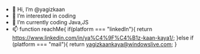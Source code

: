 - 👋 Hi, I’m @yagizkaan
- 👀 I’m interested in coding
- 🌱 I’m currently coding Java,JS
- 📫 function reachMe{
if(platform === "linkedIn"){
return https://www.linkedin.com/in/ya%C4%9F%C4%B1z-kaan-kaya1/; 
}else if (platform === "mail"){
return yagizkaankaya@windowslive.com;
}

<!---
yagizkaan/yagizkaan is a ✨ special ✨ repository because its `README.md` (this file) appears on your GitHub profile.
You can click the Preview link to take a look at your changes.
--->
